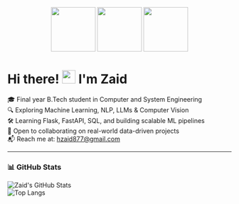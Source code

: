 <p align="center">
  <img src="https://media.giphy.com/media/YQitE4YNQNahy/giphy.gif" width="100">
  <img src="https://media.giphy.com/media/XBjyLCTzE6Xn9sI1PS/giphy.gif" width="100">
  <img src="https://media.giphy.com/media/BaEE3QjK0DFo/giphy.gif" width="100">
</p>

# Hi there! <img src="https://user-images.githubusercontent.com/18350557/176309783-0785949b-9127-417c-8b55-ab5a4333674e.gif" width="30"> I'm Zaid

🎓 Final year B.Tech student in Computer and System Engineering  
🔍 Exploring Machine Learning, NLP, LLMs & Computer Vision  
🛠️ Learning Flask, FastAPI, SQL, and building scalable ML pipelines  
🤝 Open to collaborating on real-world data-driven projects  
📬 Reach me at: [hzaid877@gmail.com](mailto:hzaid877@gmail.com)

---

### 📊 GitHub Stats

![Zaid's GitHub Stats](https://github-readme-stats.vercel.app/api?username=Zah-dot&show_icons=true&theme=radical&hide_title=true)  
![Top Langs](https://github-readme-stats.vercel.app/api/top-langs/?username=Zah-dot&layout=compact&theme=radical)
